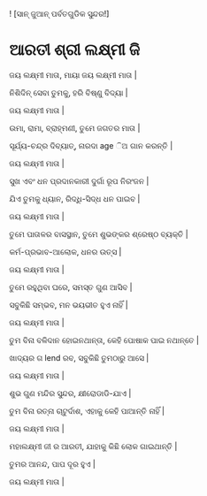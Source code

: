 ! [ସାନ୍ ଜୁଆନ୍ ପର୍ବତଗୁଡିକ ସୁନ୍ଦର!]

# ଆରତୀ ଶ୍ରୀ ଲକ୍ଷ୍ମୀ ଜି

ଜୟ ଲକ୍ଷ୍ମୀ ମାତା, ମାୟା ଜୟ ଲକ୍ଷ୍ମୀ ମାତା |

ନିଶିଦିନ୍ ସେବା ତୁମକୁ, ହରି ବିଷ୍ଣୁ ବିଦ୍ୟା |

ଜୟ ଲକ୍ଷ୍ମୀ ମାତା |

ଉମା, ରାମା, ବ୍ରାହ୍ମଣୀ, ତୁମେ ଜଗତର ମାତା |

ସୂର୍ଯ୍ୟ-ଚନ୍ଦ୍ର ଦିବ୍ୟାତ୍, ନାରଦା age ିଅ ଗାନ କରନ୍ତି |

ଜୟ ଲକ୍ଷ୍ମୀ ମାତା |

ସୁଖ ଏବଂ ଧନ ପ୍ରଦାନକାରୀ ଦୁର୍ଗା ରୂପ ନିରଂଜନ |

ଯିଏ ତୁମକୁ ଧ୍ୟାନ, ରିଦ୍ଧି-ସିଦ୍ଧ ଧନ ପାଇବ |

ଜୟ ଲକ୍ଷ୍ମୀ ମାତା |

ତୁମେ ପାତାଳର ବାସସ୍ଥାନ, ତୁମେ ଶୁଭଙ୍କର ଶ୍ରେଷ୍ଠ ବ୍ୟକ୍ତି |

କର୍ମ-ପ୍ରଭାବ-ଆଲୋକ, ଧନର ଉତ୍ସ |

ଜୟ ଲକ୍ଷ୍ମୀ ମାତା |

ତୁମେ ରହୁଥିବା ଘରେ, ସମସ୍ତ ଗୁଣ ଆସିବ |

ସବୁକିଛି ସମ୍ଭବ, ମନ ଭୟଭୀତ ହୁଏ ନାହିଁ |

ଜୟ ଲକ୍ଷ୍ମୀ ମାତା |

ତୁମ ବିନା ବଳିଦାନ ହୋଇନଥାନ୍ତା, କେହି ପୋଷାକ ପାଇ ନଥାନ୍ତେ |

ଖାଦ୍ୟର ଗ lend ରବ, ସବୁକିଛି ତୁମଠାରୁ ଆସେ |

ଜୟ ଲକ୍ଷ୍ମୀ ମାତା |

ଶୁଭ ଗୁଣ ମନ୍ଦିର ସୁନ୍ଦର, କ୍ଷୀରୋଡାଡି-ଯାଏ |

ତୁମ ବିନା ରତ୍ନା ଚାଟୁର୍ଦାଶ, ଏହାକୁ କେହି ପାଆନ୍ତି ନାହିଁ |

ଜୟ ଲକ୍ଷ୍ମୀ ମାତା |

ମହାଲକ୍ଷ୍ମୀ ଜୀ ର ଆରତୀ, ଯାହାକୁ କିଛି ଲୋକ ଗାଇଥାନ୍ତି |

ତୁମର ଆନନ୍ଦ, ପାପ ଦୂର ହୁଏ |

ଜୟ ଲକ୍ଷ୍ମୀ ମାତା |